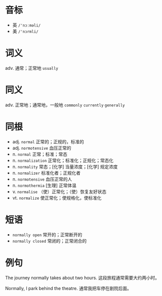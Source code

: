 # 音标

- 英 `/'nɔːməli/`
- 美 `/'nɔrmli/`

# 词义

adv. 通常；正常地
`usually`

# 同义

adv. 正常地；通常地，一般地
`commonly` `currently` `generally`

# 同根

- adj. `normal` 正常的；正规的，标准的
- adj. `normotensive` 血压正常的
- n. `normal` 正常；标准；常态
- n. `normalization` 正常化；标准化；正规化；常态化
- n. `normality` 常态；[化学] 当量浓度；[化学] 规定浓度
- n. `normalizer` 标准化者；正规化者
- n. `normotensive` 血压正常的人
- n. `normothermia` [生理] 正常体温
- v. `normalise` （使）正常化；（使）恢复友好状态
- vt. `normalize` 使正常化；使规格化，使标准化

# 短语

- `normally open` 常开的；正常断开的
- `normally closed` 常闭的；正常闭合的

# 例句

The journey normally takes about two hours.
这段旅程通常需要大约两小时。

Normally, I park behind the theatre.
通常我把车停在剧院后面。


